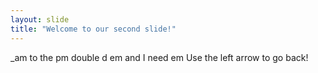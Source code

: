 ```yaml
---
layout: slide
title: "Welcome to our second slide!"
---
```

_am to the pm double d em and I need em
Use the left arrow to go back!
